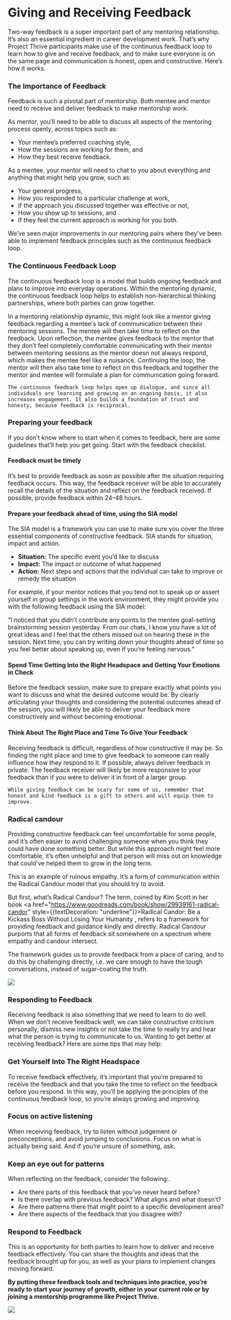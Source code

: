 # Giving and Receiving Feedback

Two-way feedback is a super important part of any mentoring relationship. It’s also an essential ingredient in career development work. That’s why Project Thrive participants make use of the continuous feedback loop to learn how to give and receive feedback, and to make sure everyone is on the same page and communication is honest, open and constructive. Here’s how it works.

### The Importance of Feedback
Feedback is such a pivotal part of mentorship. Both mentee and mentor need to receive and deliver feedback to make mentorship work. 

As mentor, you’ll need to be able to discuss all aspects of the mentoring process openly, across topics such as: 
- Your mentee’s preferred coaching style, 
- How the sessions are working for them, and 
- How they best receive feedback. 

As a mentee, your mentor will need to chat to you about everything and anything that might help you grow, such as:
- Your general progress,
- How you responded to a particular challenge at work, 
- If the approach you discussed together was effective or not, 
- How you show up to sessions, and 
- If they feel the current approach is working for you both. 

We’ve seen major improvements in our mentoring pairs where they’ve been able to implement feedback principles such as the continuous feedback loop. 

### The Continuous Feedback Loop

The continuous feedback loop is a model that builds ongoing feedback and plans to improve into everyday operations. Within the mentoring dynamic, the continuous feedback loop helps to establish non-hierarchical thinking partnerships, where both parties can grow together. 

In a mentoring relationship dynamic, this might look like a mentor giving feedback regarding a mentee's lack of communication between their mentoring sessions. The mentee will then take time to reflect on the feedback. Upon reflection, the mentee gives feedback to the mentor that they don’t feel completely comfortable communicating with their mentor between mentoring sessions as the mentor doesn not always respond, which makes the mentee feel like a nuisance. Continuing the loop, the mentor will then also take time to reflect on this feedback and together the mentor and mentee will formulate a plan for communication going forward.


`The continuous feedback loop helps open up dialogue, and since all individuals are learning and growing on an ongoing basis, it also increases engagement. It also builds a foundation of trust and honesty, because feedback is reciprocal.`

### Preparing your feedback

If you don’t know where to start when it comes to feedback, here are some guidelines that’ll help you get going. Start with the feedback checklist. 

#### Feedback must be timely

It’s best to provide feedback as soon as possible after the situation requiring feedback occurs. This way, the feedback receiver will be able to accurately recall the details of the situation and reflect on the feedback received. If possible, provide feedback within 24–48 hours.

#### Prepare your feedback ahead of time, using the SIA model

The SIA model is a framework you can use to make sure you cover the three essential components of constructive feedback. SIA stands for situation, impact and action.

- **Situation:** The specific event you’d like to discuss 
- **Impact:** The impact or outcome of what happened
- **Action:** Next steps and actions that the individual can take to improve or remedy the situation

For example, if your mentor notices that you tend not to speak up or assert yourself in group settings in the work environment, they might provide you with the following feedback using the SIA model:

“I noticed that you didn’t contribute any points to the mentee goal-setting brainstorming session yesterday. From our chats, I know you have a lot of great ideas and I feel that the others missed out on hearing these in the session. Next time, you can try writing down your thoughts ahead of time so you feel better about speaking up, even if you’re feeling nervous.” 


#### Spend Time Getting Into the Right Headspace and Getting Your Emotions in Check

Before the feedback session, make sure to prepare exactly what points you want to discuss and what the desired outcome would be. By clearly articulating your thoughts and considering the potential outcomes ahead of the session, you will likely be able to deliver your feedback more constructively and without becoming emotional.


#### Think About The Right Place and Time To Give Your Feedback

Receiving feedback is difficult, regardless of how constructive it may be. So finding the right place and time to give feedback to someone can really influence how they respond to it. If possible, always deliver feedback in private. The feedback receiver will likely be more responsive to your feedback than if you were to deliver it in front of a larger group. 

``While giving feedback can be scary for some of us, remember that honest and kind feedback is a gift to others and will equip them to improve. ``

### Radical candour

Providing constructive feedback can feel uncomfortable for some people, and it’s often easier to avoid challenging someone when you think they could have done something better. But while this approach might feel more comfortable, it’s often unhelpful and that person will miss out on knowledge that could’ve helped them to grow in the long term. 

This is an example of ruinous empathy. It’s a form of communication within the Radical Candour model that you should try to avoid. 

But first, what’s Radical Candour? The term, coined by Kim Scott in her book  <a href="https://www.goodreads.com/book/show/29939161-radical-candor" style={{textDecoration: "underline"}}>Radical Candor: Be a Kickass Boss Without Losing Your Humanity</a>
, refers to a framework for providing feedback and guidance kindly and directly. Radical Candour purports that all forms of feedback sit somewhere on a spectrum where empathy and candour intersect.  


The framework guides us to provide feedback from a place of caring, and to do this by challenging directly, i.e. we care enough to have the tough conversations, instead of sugar-coating the truth.

![](<//img/assets/radical-candor-table.png>)

### Responding to Feedback

Receiving feedback is also something that we need to learn to do well. When we don’t receive feedback well, we can take constructive criticism personally, dismiss new insights or not take the time to really try and hear what the person is trying to communicate to us. Wanting to get better at receiving feedback? Here are some tips that may help:

### Get Yourself Into The Right Headspace

To receive feedback effectively, it’s important that you’re prepared to receive the feedback and that you take the time to reflect on the feedback before you respond. In this way, you’ll be applying the principles of the continuous feedback loop, so you’re always growing and improving. 

### Focus on active listening
When receiving feedback, try to listen without judgement or preconceptions, and avoid jumping to conclusions. Focus on what is actually being said. And if you’re unsure of something, ask. 


### Keep an eye out for patterns

When reflecting on the feedback, consider the following:. 
- Are there parts of this feedback that you’ve never heard before? 
- Is there overlap with previous feedback? What aligns and what doesn’t? 
- Are there patterns there that might point to a specific development area? 
- Are there aspects of the feedback that you disagree with?

### Respond to Feedback

This is an opportunity for both parties to learn how to deliver and receive feedback effectively. You can share the thoughts and ideas that the feedback brought up for you, as well as your plans to implement changes moving forward.

**By putting these feedback tools and techniques into practice, you’re ready to start your journey of growth, either in your current role or by joining a mentorship programme like Project Thrive.**


![](<//img/assets/Giving-and-Receiving-Feedback.png>)